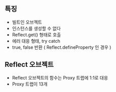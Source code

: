 ## 특징

- 빌트인 오브젝트
- 인스턴스를 생성할 수 없다
- Reflect.get() 형태로 호출
- 에러 대응 형태, try catch
- true, false 반환 ( Reflect.defineProperty 인 경우 )


## Reflect 오브젝트

- Reflect 오브젝트의 함수는 Proxy 트랩에 1:1로 대응
- Proxy 트랩이 13개
